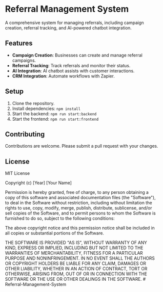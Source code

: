 # Referral Management System

A comprehensive system for managing referrals, including campaign creation, referral tracking, and AI-powered chatbot integration.

## Features

- **Campaign Creation**: Businesses can create and manage referral campaigns.
- **Referral Tracking**: Track referrals and monitor their status.
- **AI Integration**: AI chatbot assists with customer interactions.
- **CRM Integration**: Automate workflows with Zapier.

## Setup

1. Clone the repository.
2. Install dependencies: `npm install`
3. Start the backend: `npm run start:backend`
4. Start the frontend: `npm run start:frontend`

## Contributing

Contributions are welcome. Please submit a pull request with your changes.

## License

MIT License

Copyright (c) [Year] [Your Name]

Permission is hereby granted, free of charge, to any person obtaining a copy
of this software and associated documentation files (the "Software"), to deal
in the Software without restriction, including without limitation the rights
to use, copy, modify, merge, publish, distribute, sublicense, and/or sell
copies of the Software, and to permit persons to whom the Software is
furnished to do so, subject to the following conditions:

The above copyright notice and this permission notice shall be included in all
copies or substantial portions of the Software.

THE SOFTWARE IS PROVIDED "AS IS", WITHOUT WARRANTY OF ANY KIND, EXPRESS OR
IMPLIED, INCLUDING BUT NOT LIMITED TO THE WARRANTIES OF MERCHANTABILITY,
FITNESS FOR A PARTICULAR PURPOSE AND NONINFRINGEMENT. IN NO EVENT SHALL THE
AUTHORS OR COPYRIGHT HOLDERS BE LIABLE FOR ANY CLAIM, DAMAGES OR OTHER
LIABILITY, WHETHER IN AN ACTION OF CONTRACT, TORT OR OTHERWISE, ARISING FROM,
OUT OF OR IN CONNECTION WITH THE SOFTWARE OR THE USE OR OTHER DEALINGS IN THE
SOFTWARE.
#   R e f e r r a l - M a n a g e m e n t - S y s t e m  
 